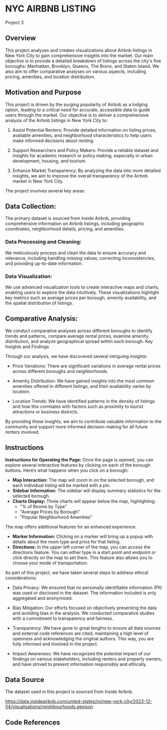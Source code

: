# NYC AIRBNB LISTING
Project 3

## Overview

This project analyzes and creates visualizations about Airbnb listings in New York City to gain comprehensive insights into the market. Our main objective is to provide a detailed breakdown of listings across the city's five boroughs: Manhattan, Brooklyn, Queens, The Bronx, and Staten Island. We also aim to offer comparative analyses on various aspects, including pricing, amenities, and location distribution.

## Motivation and Purpose

This project is driven by the surging popularity of Airbnb as a lodging option, leading to a critical need for accurate, accessible data to guide users through the market. Our objective is to deliver a comprehensive analysis of the Airbnb listings in New York City to:

1.	Assist Potential Renters: Provide detailed information on listing prices, available amenities, and neighborhood characteristics to help users make informed decisions about renting.

2.	Support Researchers and Policy Makers: Provide a reliable dataset and insights for academic research or policy making, especially in urban development, housing, and tourism.

3.	Enhance Market Transparency: By analyzing the data into more detailed insights, we aim to improve the overall transparency of the Airbnb market in New York City.

The project involves several key areas:

## Data Collection:
The primary dataset is sourced from Inside Airbnb, providing comprehensive information on Airbnb listings, including geographic coordinates, neighborhood details, pricing, and amenities.

### Data Processing and Cleaning:
We meticulously process and clean the data to ensure accuracy and relevance, including handling missing values, correcting inconsistencies, and providing up-to-date information.

### Data Visualization:
We use advanced visualization tools to create interactive maps and charts, enabling users to explore the data intuitively. These visualizations highlight key metrics such as average prices per borough, amenity availability, and the spatial distribution of listings.

## Comparative Analysis:
We conduct comparative analyses across different boroughs to identify trends and patterns, compare average rental prices, examine amenity distribution, and analyze geographical spread within each borough. Key Insights and Findings


Through our analysis, we have discovered several intriguing insights:

* Price Variations: There are significant variations in average rental prices across different boroughs and neighborhoods.

* Amenity Distribution: We have gained insights into the most common amenities offered in different listings, and their availability varies by location.

* Location Trends: We have identified patterns in the density of listings and how this correlates with factors such as proximity to tourist attractions or business districts.

By providing these insights, we aim to contribute valuable information to the community and support more informed decision-making for all future renters involved.

## Instructions
**Instructions for Operating the Page:**
Once the page is opened, you can explore several interactive features by clicking on each of the borough buttons. Here’s what happens when you click on a borough:
  - **Map Interaction:** The map will zoom in on the selected borough, and each individual listing will be marked with a pin.
  - **Sidebar Information:** The sidebar will display summary statistics for the selected borough.
  - **Charts Display:** Three charts will appear below the map, highlighting:
      - "% of Rooms by Type"
      - "Average Prices by Borough"
      - "Popular Neighborhood Amenities"

The map offers additional features for an enhanced experience:
  - **Marker Information:** Clicking on a marker will bring up a popup with details about the room type and price for that listing.
  - **Directions:** In the upper left corner of the map, you can access the directions feature. You can either type in a start point and endpoint or click directly on the map to set them. This feature also      allows you to choose your mode of transportation.


As part of this project, we have taken several steps to address ethical considerations:
* Data Privacy: We ensured that no personally identifiable information (PII) was used or disclosed in the dataset. The information included is only aggregated and anonymized.

* Bias Mitigation: Our efforts focused on objectively presenting the data and avoiding bias in the analysis. We conducted comparative studies with a commitment to transparency and fairness.

* Transparency: We have gone to great lengths to ensure all data sources and external code references are cited, maintaining a high level of openness and acknowledging the original authors. This way, you are fully informed and involved in the project.

* Impact Awareness: We have recognized the potential impact of our findings on various stakeholders, including renters and property owners, and have strived to present information responsibly and ethically.

## Data Source

The dataset used in this project is sourced from Inside Airbnb.

https://data.insideairbnb.com/united-states/ny/new-york-city/2023-12-04/visualisations/neighbourhoods.geojson

## Code References
